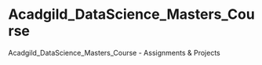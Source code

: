 # Acadgild_DataScience_Masters_Course
Acadgild_DataScience_Masters_Course - Assignments &amp; Projects
